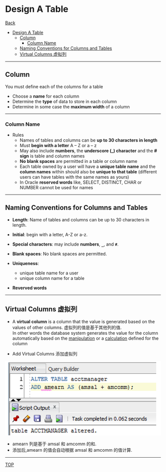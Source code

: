 # Design A Table

[Back](../index.md)

- [Design A Table](#design-a-table)
  - [Column](#column)
    - [Column Name](#column-name)
  - [Naming Conventions for Columns and Tables](#naming-conventions-for-columns-and-tables)
  - [Virtual Columns 虚拟列](#virtual-columns-虚拟列)

---

## Column

You must define each of the columns for a table

- Choose a **name** for each column
- Determine the **type** of data to store in each column
- Determine in some case the **maximum width** of a column

---

### Column Name

- Rules
  - Names of tables and columns can be **up to 30 characters in length**
  - Must **begin with a letter** A – Z or a – z
  - May also include **numbers**, the **underscore (\_) character** and the **# sign** is table and column names
  - **No blank spaces** are permitted in a table or column name
  - Each table owned by a user will have a **unique table name** and the **column names** within should also be **unique to that table** (different users can have tables with the same names as yours)
  - In Oracle **reserved words** like, SELECT, DISTINCT, CHAR or NUMBER cannot be used for names

---

## Naming Conventions for Columns and Tables

- **Length**: Name of tables and columns can be up to 30 characters in length.

- **Initial**: begin with a letter, A-Z or a-z.

- **Special characters**: may include **numbers**, **`_`**, and **`#`**.

- **Blank spaces**: No blank spaces are permitted.

- **Uniqueness**:

  - unique table name for a user
  - unique column name for a table

- **Reverved words**

---

## Virtual Columns 虚拟列

- A **virtual column** is a column that the value is generated based on the values of other columns. 虚拟列的值是基于其他列的值.<br>In other words the database system generates the value for the column automatically based on the <u>manipulation</u> or a <u>calculation</u> defined for the column

- Add Virtual Columns 添加虚拟列

![add_virtual_columns](../pic/table/virtual_column_add.png)

- amearn 列是基于 amsal 和 amcomm 的和.
- 添加后,amearn 的值会自动根据 amsal 和 amcomm 的值计算.

---

[TOP](#design-a-table)
